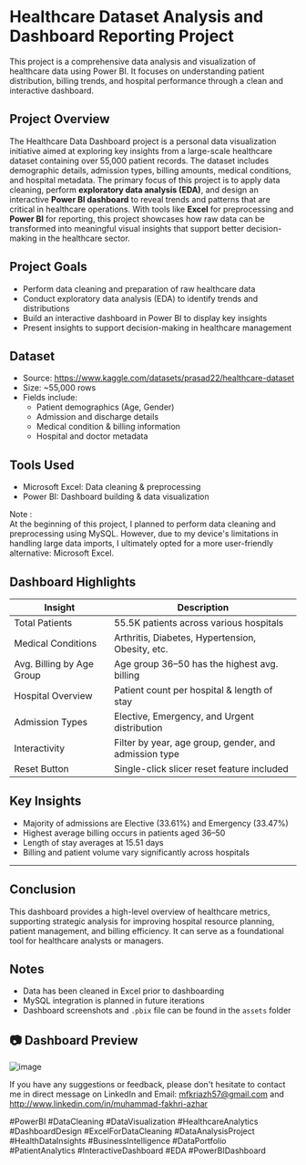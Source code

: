 # Healthcare Dataset Analysis and Dashboard Reporting Project
This project is a comprehensive data analysis and visualization of healthcare data using Power BI. It focuses on understanding patient distribution, billing trends, and hospital performance through a clean and interactive dashboard.

## Project Overview

The Healthcare Data Dashboard project is a personal data visualization initiative aimed at exploring key insights from a large-scale healthcare dataset containing over 55,000 patient records. The dataset includes demographic details, admission types, billing amounts, medical conditions, and hospital metadata. The primary focus of this project is to apply data cleaning, perform **exploratory data analysis (EDA)**, and design an interactive **Power BI dashboard** to reveal trends and patterns that are critical in healthcare operations. With tools like **Excel** for preprocessing and **Power BI** for reporting, this project showcases how raw data can be transformed into meaningful visual insights that support better decision-making in the healthcare sector.

## Project Goals
- Perform data cleaning and preparation of raw healthcare data
- Conduct exploratory data analysis (EDA) to identify trends and distributions
- Build an interactive dashboard in Power BI to display key insights
- Present insights to support decision-making in healthcare management

## Dataset

- Source: https://www.kaggle.com/datasets/prasad22/healthcare-dataset
- Size: ~55,000 rows
- Fields include:
  - Patient demographics (Age, Gender)
  - Admission and discharge details
  - Medical condition & billing information
  - Hospital and doctor metadata

## Tools Used
- Microsoft Excel: Data cleaning & preprocessing
- Power BI: Dashboard building & data visualization

Note :  
At the beginning of this project, I planned to perform data cleaning and preprocessing using MySQL. However, due to my device's limitations in handling large data imports, I ultimately opted for a more user-friendly alternative: Microsoft Excel.

## Dashboard Highlights

| Insight | Description |
|--------|-------------|
| Total Patients | 55.5K patients across various hospitals |
| Medical Conditions | Arthritis, Diabetes, Hypertension, Obesity, etc. |
| Avg. Billing by Age Group | Age group 36–50 has the highest avg. billing |
| Hospital Overview | Patient count per hospital & length of stay |
| Admission Types | Elective, Emergency, and Urgent distribution |
| Interactivity | Filter by year, age group, gender, and admission type |
| Reset Button | Single-click slicer reset feature included |

## Key Insights

- Majority of admissions are Elective (33.61%) and Emergency (33.47%)
- Highest average billing occurs in patients aged 36–50
- Length of stay averages at 15.51 days
- Billing and patient volume vary significantly across hospitals

---

## Conclusion

This dashboard provides a high-level overview of healthcare metrics, supporting strategic analysis for improving hospital resource planning, patient management, and billing efficiency. It can serve as a foundational tool for healthcare analysts or managers.

## Notes

- Data has been cleaned in Excel prior to dashboarding
- MySQL integration is planned in future iterations
- Dashboard screenshots and `.pbix` file can be found in the `assets` folder

## 📷 Dashboard Preview
![image](https://github.com/user-attachments/assets/fbb19b67-3e98-415f-9f29-4ce6a033a066)

If you have any suggestions or feedback, please don't hesitate to contact me in direct message on LinkedIn and Email: mfkriazh57@gmail.com and http://www.linkedin.com/in/muhammad-fakhri-azhar  

#PowerBI #DataCleaning #DataVisualization #HealthcareAnalytics  
#DashboardDesign #ExcelForDataCleaning #DataAnalysisProject  
#HealthDataInsights #BusinessIntelligence #DataPortfolio  
#PatientAnalytics #InteractiveDashboard #EDA #PowerBIDashboard  
